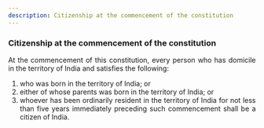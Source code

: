 ```yaml
---
description: Citizenship at the commencement of the constitution
---
```


### Citizenship at the commencement of the constitution
<div style="text-align: justify">

At the commencement of this constitution, every person who has domicile in the territory of India and satisfies the following:

</div>

1. <div style="text-align: justify"> who was born in the territory of India; or
2. <div style="text-align: justify"> either of whose parents was born in the territory of India; or
3. <div style="text-align: justify"> whoever has been ordinarily resident in the territory of India for not less than five years immediately preceding such commencement shall be a citizen of India.

